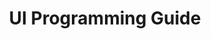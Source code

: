 ---
layout: document
title: UI Programming Guide
description: Learn how to create UI elements and application in MXFramework.
group: documents
weight: 1
---